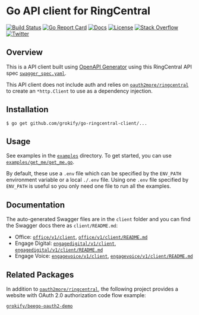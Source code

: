 # Go API client for RingCentral

[![Build Status][build-status-svg]][build-status-link]
[![Go Report Card][goreport-svg]][goreport-link]
[![Docs][docs-godoc-svg]][docs-godoc-link]
[![License][license-svg]][license-link]
[![Stack Overflow][stackoverflow-svg]][stackoverflow-link]
[![Twitter][twitter-svg]][twitter-link]

 [build-status-svg]: https://github.com/grokify/go-ringcentral-client/workflows/build/badge.svg
 [build-status-link]: https://github.com/grokify/go-ringcentral-client/actions
 [goreport-svg]: https://goreportcard.com/badge/github.com/grokify/go-ringcentral-client
 [goreport-link]: https://goreportcard.com/report/github.com/grokify/go-ringcentral-client
 [docs-godoc-svg]: https://pkg.go.dev/badge/github.com/grokify/go-ringcentral-client
 [docs-godoc-link]: https://pkg.go.dev/github.com/grokify/go-ringcentral-client
 [license-svg]: https://img.shields.io/badge/license-MIT-blue.svg
 [license-link]: https://github.com/grokify/go-ringcentral-client/blob/master/LICENSE
 [stackoverflow-svg]: https://img.shields.io/badge/Stack%20Overflow-ringcentral-orange.svg
 [stackoverflow-link]: https://stackoverflow.com/questions/tagged/ringcentral
 [twitter-svg]: https://img.shields.io/twitter/follow/ringcentraldevs.svg?style=social&label=follow
 [twitter-link]: https://twitter.com/RingCentralDevs

## Overview

This is a API client built using [OpenAPI Generator](https://github.com/OpenAPITools/openapi-generator) using this RingCentral API spec [`swagger_spec.yaml`](codegen/swagger_spec.yaml).

This API client does not include auth and relies on [`oauth2more/ringcentral`](https://github.com/grokify/oauth2more/tree/master/ringcentral) to create an `*http.Client` to use as a dependency injection.

## Installation

`$ go get github.com/grokify/go-ringcentral-client/...`

## Usage

See examples in the [`examples`](examples) directory. To get started, you can use [`examples/get_me/get_me.go`](examples/get_me/get_me.go).

By default, these use a `.env` file which can be specified by the `ENV_PATH` environment variable or a local `./.env` file. Using one `.env` file specified by `ENV_PATH` is useful so you only need one file to run all the examples.

## Documentation

The auto-generated Swagger files are in the `client` folder and you can find the Swagger docs there as `client/README.md`:

* Office: [`office/v1/client`](office/v1/client), [`office/v1/client/README.md`](office/v1/client/README.md)
* Engage Digital: [`engagedigital/v1/client`](engagedigital/v1/client), [`engagedigital/v1/client/README.md`](engagedigital/v1/client/README.md)
* Engage Voice: [`engagevoice/v1/client`](engagevoice/v1/client), [`engagevoice/v1/client/README.md`](engagevoice/v1/client/README.md)

## Related Packages

In addition to [`oauth2more/ringcentral`](https://github.com/grokify/oauth2more/tree/master/ringcentral), the following project provides a website with OAuth 2.0 authorization code flow example:

[`grokify/beego-oauth2-demo`](https://github.com/grokify/beego-oauth2-demo)
